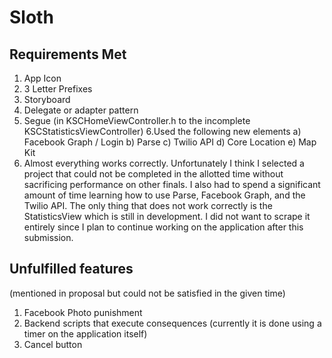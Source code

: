 Sloth
=====

## Requirements Met

1. App Icon
2. 3 Letter Prefixes
3. Storyboard
4. Delegate or adapter pattern
5. Segue (in KSCHomeViewController.h to the incomplete KSCStatisticsViewController)
6.Used the following new elements
  a) Facebook Graph / Login
  b) Parse 
  c) Twilio API
  d) Core Location
  e) Map Kit
7. Almost everything works correctly. Unfortunately I think I selected a project that could not be completed in the allotted time without sacrificing performance on other finals. I also had to spend a significant amount of time learning how to use Parse, Facebook Graph, and the Twilio API. The only thing that does not work correctly is the StatisticsView which is still in development. I did not want to scrape it entirely since I plan to continue working on the application after this submission. 


## Unfulfilled features 

(mentioned in proposal but could not be satisfied in the given time)

1. Facebook Photo punishment
2. Backend scripts that execute consequences (currently it is done using a timer on the application itself)
3. Cancel button




